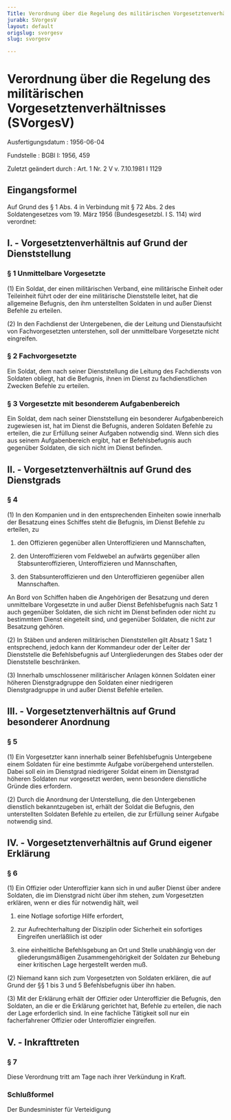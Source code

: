 ```yaml
---
Title: Verordnung über die Regelung des militärischen Vorgesetztenverhältnisses
jurabk: SVorgesV
layout: default
origslug: svorgesv
slug: svorgesv

---
```


# Verordnung über die Regelung des militärischen Vorgesetztenverhältnisses (SVorgesV)

Ausfertigungsdatum
:   1956-06-04

Fundstelle
:   BGBl I: 1956, 459

Zuletzt geändert durch
:   Art. 1 Nr. 2 V v. 7.10.1981 I 1129


## Eingangsformel

Auf Grund des § 1 Abs. 4 in Verbindung mit § 72 Abs. 2 des Soldatengesetzes vom 19. März 1956 (Bundesgesetzbl. I S. 114) wird verordnet:


## I. - Vorgesetztenverhältnis auf Grund der Dienststellung



### § 1 Unmittelbare Vorgesetzte

(1) Ein Soldat, der einen militärischen Verband, eine militärische Einheit oder Teileinheit führt oder der eine militärische Dienststelle leitet, hat die allgemeine Befugnis, den ihm unterstellten Soldaten in und außer Dienst Befehle zu erteilen.

(2) In den Fachdienst der Untergebenen, die der Leitung und Dienstaufsicht von Fachvorgesetzten unterstehen, soll der unmittelbare Vorgesetzte nicht eingreifen.


### § 2 Fachvorgesetzte

Ein Soldat, dem nach seiner Dienststellung die Leitung des Fachdiensts von Soldaten obliegt, hat die Befugnis, ihnen im Dienst zu fachdienstlichen Zwecken Befehle zu erteilen.


### § 3 Vorgesetzte mit besonderem Aufgabenbereich

Ein Soldat, dem nach seiner Dienststellung ein besonderer Aufgabenbereich zugewiesen ist, hat im Dienst die Befugnis, anderen Soldaten Befehle zu erteilen, die zur Erfüllung seiner Aufgaben notwendig sind. Wenn sich dies aus seinem Aufgabenbereich ergibt, hat er Befehlsbefugnis auch gegenüber Soldaten, die sich nicht im Dienst befinden.


## II. - Vorgesetztenverhältnis auf Grund des Dienstgrads



### § 4

(1) In den Kompanien und in den entsprechenden Einheiten sowie innerhalb der Besatzung eines Schiffes steht die Befugnis, im Dienst Befehle zu erteilen, zu

1.  den Offizieren gegenüber allen Unteroffizieren und Mannschaften,


2.  den Unteroffizieren vom Feldwebel an aufwärts gegenüber allen Stabsunteroffizieren, Unteroffizieren und Mannschaften,


3.  den Stabsunteroffizieren und den Unteroffizieren gegenüber allen Mannschaften.



An Bord von Schiffen haben die Angehörigen der Besatzung und deren unmittelbare Vorgesetzte in und außer Dienst Befehlsbefugnis nach Satz 1 auch gegenüber Soldaten, die sich nicht im Dienst befinden oder nicht zu bestimmtem Dienst eingeteilt sind, und gegenüber Soldaten, die nicht zur Besatzung gehören.

(2) In Stäben und anderen militärischen Dienststellen gilt Absatz 1 Satz 1 entsprechend, jedoch kann der Kommandeur oder der Leiter der Dienststelle die Befehlsbefugnis auf Untergliederungen des Stabes oder der Dienststelle beschränken.

(3) Innerhalb umschlossener militärischer Anlagen können Soldaten einer höheren Dienstgradgruppe den Soldaten einer niedrigeren Dienstgradgruppe in und außer Dienst Befehle erteilen.


## III. - Vorgesetztenverhältnis auf Grund besonderer Anordnung



### § 5

(1) Ein Vorgesetzter kann innerhalb seiner Befehlsbefugnis Untergebene einem Soldaten für eine bestimmte Aufgabe vorübergehend unterstellen. Dabei soll ein im Dienstgrad niedrigerer Soldat einem im Dienstgrad höheren Soldaten nur vorgesetzt werden, wenn besondere dienstliche Gründe dies erfordern.

(2) Durch die Anordnung der Unterstellung, die den Untergebenen dienstlich bekanntzugeben ist, erhält der Soldat die Befugnis, den unterstellten Soldaten Befehle zu erteilen, die zur Erfüllung seiner Aufgabe notwendig sind.


## IV. - Vorgesetztenverhältnis auf Grund eigener Erklärung



### § 6

(1) Ein Offizier oder Unteroffizier kann sich in und außer Dienst über andere Soldaten, die im Dienstgrad nicht über ihm stehen, zum Vorgesetzten erklären, wenn er dies für notwendig hält, weil

1.  eine Notlage sofortige Hilfe erfordert,


2.  zur Aufrechterhaltung der Disziplin oder Sicherheit ein sofortiges Eingreifen unerläßlich ist oder


3.  eine einheitliche Befehlsgebung an Ort und Stelle unabhängig von der gliederungsmäßigen Zusammengehörigkeit der Soldaten zur Behebung einer kritischen Lage hergestellt werden muß.




(2) Niemand kann sich zum Vorgesetzten von Soldaten erklären, die auf Grund der §§ 1 bis 3 und 5 Befehlsbefugnis über ihn haben.

(3) Mit der Erklärung erhält der Offizier oder Unteroffizier die Befugnis, den Soldaten, an die er die Erklärung gerichtet hat, Befehle zu erteilen, die nach der Lage erforderlich sind. In eine fachliche Tätigkeit soll nur ein facherfahrener Offizier oder Unteroffizier eingreifen.


## V. - Inkrafttreten



### § 7

Diese Verordnung tritt am Tage nach ihrer Verkündung in Kraft.


### Schlußformel

Der Bundesminister für Verteidigung

